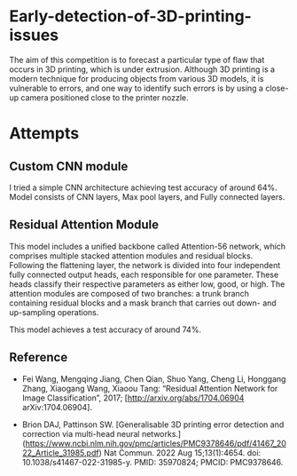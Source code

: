 # Early-detection-of-3D-printing-issues
The aim of this competition is to forecast a particular type of flaw that occurs in 3D printing, which is under extrusion. Although 3D printing is a modern technique for producing objects from various 3D models, it is vulnerable to errors, and one way to identify such errors is by using a close-up camera positioned close to the printer nozzle.

# Attempts

## Custom CNN module

I tried a simple CNN architecture achieving test accuracy of around 64%. Model consists of CNN layers, Max pool layers, and Fully connected layers.

## Residual Attention Module

This model includes a unified backbone called Attention-56 network, which comprises multiple stacked attention modules and residual blocks. Following the flattening layer, the network is divided into four independent fully connected output heads, each responsible for one parameter. These heads classify their respective parameters as either low, good, or high. The attention modules are composed of two branches: a trunk branch containing residual blocks and a mask branch that carries out down- and up-sampling operations.

This model achieves a test accuracy of around 74%.

## Reference
* Fei Wang, Mengqing Jiang, Chen Qian, Shuo Yang, Cheng Li, Honggang Zhang, Xiaogang Wang, Xiaoou Tang: “Residual Attention Network for Image Classification”, 2017; [http://arxiv.org/abs/1704.06904 arXiv:1704.06904].

* Brion DAJ, Pattinson SW. [Generalisable 3D printing error detection and correction via multi-head neural networks.] (https://www.ncbi.nlm.nih.gov/pmc/articles/PMC9378646/pdf/41467_2022_Article_31985.pdf) Nat Commun. 2022 Aug 15;13(1):4654. doi: 10.1038/s41467-022-31985-y. PMID: 35970824; PMCID: PMC9378646. 
